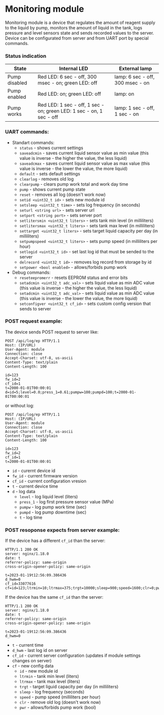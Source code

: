 # Monitoring module

Monitoring module is a device that regulates the amount of reagent supply to the liquid by pump, monitors the amount of liquid in the tank, logs pressure and level sensors state and sends recorded values to the server. 
Device can be configurated from server and from UART port by special commands.

### Status indication

| State | Internal LED | External lamp |
| --- | --- | --|
| Pump disabled | Red LED: 6 sec - off, 300 msec - on; green LED: off | lamp: 6 sec - off, 300 msec - on |
| Pump enabled | Red LED: on; green LED: off | lamp: on |
| Pump works | Red LED: 1 sec - off, 1 sec - on; green LED: 1 sec - on, 1 sec - off | lamp: 1 sec - off, 1 sec - on |

### UART commands:

- Standart commands:
    - ```status``` - shows current settings
    - ```saveadcmin``` - saves current liquid sensor value as min value (this value is inverse - the higher the value, the less liquid)
    - ```saveadcmax``` - saves current liquid sensor value as max value (this value is inverse - the lower the value, the more liquid)
    - ```default``` - sets default settings
    - ```clearlog``` - removes old log
    - ```clearpump``` - clears pump work total and work day time 
    - ```pump``` - shows current pump state
    - ```reset``` - removes all log (doesn't work now)
    - ```setid <uint32_t id>``` - sets new module id
    - ```setsleep <uint32_t time>``` - sets log frequency (in seconds)
    - ```seturl <string url>``` - sets server url
    - ```setport <string port>``` - sets server port
    - ```setlitersmin <uint32_t liters>``` - sets tank min level (in milliliters)
    - ```setlitersmax <uint32_t liters>``` - sets tank max level (in milliliters)
    - ```settarget <uint32_t liters>``` - sets target liquid capacity per day (in milliliters)
    - ```setpumpspeed <uint32_t liters>``` - sets pump speed (in milliliters per hour)
    - ```setlogid <uint32_t id>``` - set last log id that must be sended to the server
    - ```delrecord <uint32_t id>``` - removes log record from storage by id
    - ```setpower <bool enabled>``` - allows/forbids pump work
- Debug commands:
    - ```reseteepromerr``` - resets EEPROM status and error bits
    - ```setadcmin <uint32_t adc_val>``` - sets liquid value as min ADC value (this value is inverse - the higher the value, the less liquid)
    - ```setadcmin <uint32_t adc_val>``` - sets liquid value as min ADC value (this value is inverse - the lower the value, the more liquid)
    - ```setconfigver <uint32_t cf_id>``` - sets custom config version that sends to server


### POST request example:

The device sends POST request to server like:
```
POST /api/log/ep HTTP/1.1
Host: (IP/URL)
User-Agent: module
Connection: close
Accept-Charset: utf-8, us-ascii
Content-Type: text/plain
Content-Length: 100

id=123
fw_id=2
cf_id=1
t=2000-01-01T00:00:01
d=id=5;level=0.0;press_1=0.61;pumpw=100;pumpd=100;t=2000-01-01T00:00:01
```
or without log:
```
POST /api/log/ep HTTP/1.1
Host: (IP/URL)
User-Agent: module
Connection: close
Accept-Charset: utf-8, us-ascii
Content-Type: text/plain
Content-Length: 100

id=123
fw_id=2
cf_id=1
t=2000-01-01T00:00:01
```
- ```id``` - curernt device id
- ```fw_id``` - current firmware version
- ```cf_id``` - current configuration vresion
- ```t``` - current device time
- ```d``` - log data
    - ```level``` - log liquid level (liters)
    - ```press_1``` - log first pressure sensor value (MPa)
    - ```pumpw``` - log pump work time (sec)
    - ```pumpd``` - log pump downtime (sec)
    - ```t``` - log time


### POST resoponse expects from server example:

If the device has a different ```cf_id``` than the server:
```
HTTP/1.1 200 OK
server: nginx/1.18.0
date: t
referrer-policy: same-origin
cross-origin-opener-policy: same-origin

t=2023-01-19t12:56:09.386436
d_hwm=0
cf_id=33077616
cf=id=123;ltrmin=10;ltrmax=375;trgt=10000;sleep=900;speed=1600;clr=0;pwr=1;logid=1
```

If the device has the same ```cf_id``` than the server:
```
HTTP/1.1 200 OK
server: nginx/1.18.0
date: t
referrer-policy: same-origin
cross-origin-opener-policy: same-origin

t=2023-01-19t12:56:09.386436
d_hwm=0
```

- ```t``` - current time
- ```d_hwm``` - last log id on server
- ```cf_id``` - current server configuration (updates if module settings changes on server)
- ```cf``` - new config data
    - ```id``` - new module id
    - ```ltrmin``` - tank min level (liters)
    - ```ltrmax``` - tank max level (liters)
    - ```trgt``` - target liguid capacity per day (in milliliters)
    - ```sleep``` - log frequency (seconds)
    - ```speed``` - pump speed (milliliters per hour)
    - ```clr``` - remove old log (doesn't work now)
    - ```pwr``` - allows/forbids pump work (bool)
